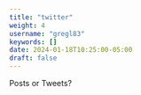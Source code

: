 ```yaml
---
title: "twitter"
weight: 4
username: "gregl83"
keywords: []
date: 2024-01-18T10:25:00-05:00
draft: false
---
```


Posts or Tweets?